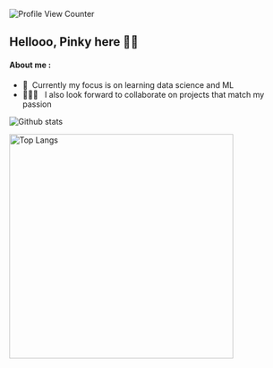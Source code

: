 ![Profile View Counter](https://komarev.com/ghpvc/?username=ppkgtmm&style=flat)
## Hellooo, Pinky here 👋🏻

#### About me :
- :seedling: &nbsp;Currently my focus is on learning data science and ML <br />
- 👩🏻‍💻 &nbsp;&nbsp;I also look forward to collaborate on projects that match my passion <br />

<!-- #### Connect with me : -->

![Github stats](https://github-readme-stats.vercel.app/api?username=ppkgtmm&show_icons=true&theme=gotham)

<img width="400" src="https://github-readme-stats.vercel.app/api/top-langs/?username=ppkgtmm&theme=gotham&layout=compact" alt="Top Langs"/>
